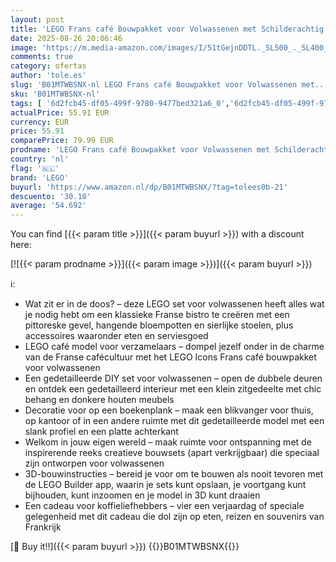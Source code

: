 ```yaml
---
layout: post
title: 'LEGO Frans café Bouwpakket voor Volwassenen met Schilderachtig Tafereel  Hangende Bloempoten en Sierlijke Stoelen  Kantoor Decoratie en Woondecoratie  DIY Cadeau voor Vrouwen of Mannen 10362'
date: 2025-08-26 20:06:46
image: 'https://m.media-amazon.com/images/I/51tGejnDDTL._SL500_._SL400_.jpg'
comments: true
category: ofertas
author: 'tole.es'
slug: 'B01MTWBSNX-nl LEGO Frans café Bouwpakket voor Volwassenen met...'
sku: 'B01MTWBSNX-nl'
tags: [ '6d2fcb45-df05-499f-9780-9477bed321a6_0','6d2fcb45-df05-499f-9780-9477bed321a6_501','Arborist Merchandising Root','Bouw- & constructiespeelgoed','Creatieve spellen','Educatief speelgoed','Self Service','Special Features Stores','Speelgoed & spellen','Speelgoedbouwsets','lego','🇳🇱', ]
actualPrice: 55.91 EUR
currency: EUR
price: 55.91
comparePrice: 79.99 EUR
prodname: 'LEGO Frans café Bouwpakket voor Volwassenen met Schilderachtig Tafereel  Hangende Bloempoten en Sierlijke Stoelen  Kantoor Decoratie en Woondecoratie  DIY Cadeau voor Vrouwen of Mannen 10362'
country: 'nl'
flag: '🇳🇱'
brand: 'LEGO'
buyurl: 'https://www.amazon.nl/dp/B01MTWBSNX/?tag=tolees0b-21'
descuento: '30.10'
average: '54.692'
---
```


You can find [{{< param title >}}]({{< param buyurl >}}) with a discount here:

[![{{< param prodname >}}]({{< param image >}})]({{< param buyurl >}})

ℹ️:

- Wat zit er in de doos? – deze LEGO set voor volwassenen heeft alles wat je nodig hebt om een klassieke Franse bistro te creëren met een pittoreske gevel, hangende bloempotten en sierlijke stoelen, plus accessoires waaronder eten en serviesgoed
- LEGO café model voor verzamelaars – dompel jezelf onder in de charme van de Franse cafécultuur met het LEGO Icons Frans café bouwpakket voor volwassenen
- Een gedetailleerde DIY set voor volwassenen – open de dubbele deuren en ontdek een gedetailleerd interieur met een klein zitgedeelte met chic behang en donkere houten meubels
- Decoratie voor op een boekenplank – maak een blikvanger voor thuis, op kantoor of in een andere ruimte met dit gedetailleerde model met een slank profiel en een platte achterkant
- Welkom in jouw eigen wereld – maak ruimte voor ontspanning met de inspirerende reeks creatieve bouwsets (apart verkrijgbaar) die speciaal zijn ontworpen voor volwassenen
- 3D-bouwinstructies – bereid je voor om te bouwen als nooit tevoren met de LEGO Builder app, waarin je sets kunt opslaan, je voortgang kunt bijhouden, kunt inzoomen en je model in 3D kunt draaien
- Een cadeau voor koffieliefhebbers – vier een verjaardag of speciale gelegenheid met dit cadeau die dol zijn op eten, reizen en souvenirs van Frankrijk

[🛒 Buy it!!]({{< param buyurl >}})
{{<world>}}B01MTWBSNX{{</world>}}
